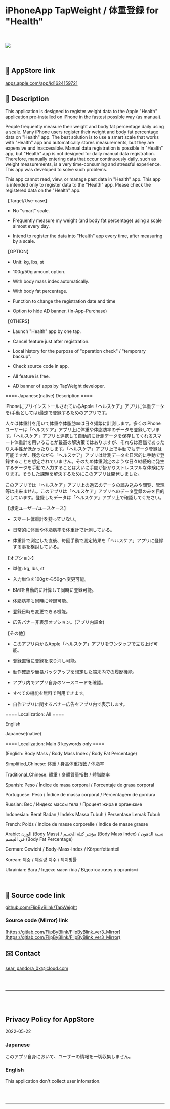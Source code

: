# iPhoneApp TapWeight / 体重登録 for "Health"

<br>

![](TapWeight/Assets.xcassets/LaunchIcon.imageset/LaunchIcon.png)

<br>

## 🔗 AppStore link

[apps.apple.com/app/id1624159721](https://apps.apple.com/app/id1624159721)

<!-- Manually sync below text between "/README.md(here)" and "Localizable.strings" and "AppStoreConnect/_/Description". -->

## 📄 Description

<!--==== English Description ====-->

This application is designed to register weight data to the Apple "Health" application pre-installed on iPhone in the fastest possible way (as manual).


People frequently measure their weight and body fat percentage daily using a scale. Many iPhone users register their weight and body fat percentage data on "Health" app. The best solution is to use a smart scale that works with "Health" app and automatically stores measurements, but they are expensive and inaccessible. Manual data registration is possible in "Health" app, but "Health" app is not designed for daily manual data registration. Therefore, manually entering data that occur continuously daily, such as weight measurements, is a very time-consuming and stressful experience. This app was developed to solve such problems.


This app cannot read, view, or manage past data in "Health" app. This app is intended only to register data to the "Health" app. Please check the registered data on the "Health" app.

【Target/Use-case】

- No "smart" scale.

- Frequently measure my weight (and body fat percentage) using a scale almost every day.

- Intend to register the data into "Health" app every time, after measuring by a scale.

【OPTION】

- Unit: kg, lbs, st

- 100g/50g amount option.

- With body mass index automatically.

- With body fat percentage.

- Function to change the registration date and time

- Option to hide AD banner. (In-App-Purchase)

【OTHERS】

- Launch "Health" app by one tap.

- Cancel feature just after registration.

- Local history for the purpose of "operation check" / "temporary backup".

- Check source code in app.

- All feature is free.

- AD banner of apps by TapWeight developer.


==== Japanese(native) Description ====

iPhoneにプリインストールされているApple「ヘルスケア」アプリに体重データを(手動としては)最速で登録するためのアプリです。


人々は体重計を用いて体重や体脂肪率は日々頻繁に計測します。多くのiPhoneユーザーは「ヘルスケア」アプリ上に体重や体脂肪率のデータを登録しています。「ヘルスケア」アプリと連携して自動的に計測データを保存してくれるスマート体重計を用いることが最高の解決策ではありますが、それらは高価であったり入手性が低かったりします。「ヘルスケア」アプリ上で手動でもデータ登録は可能ですが、残念ながら「ヘルスケア」アプリは計測データを日常的に手動で登録することを想定されていません。そのため体重測定のような日々継続的に発生するデータを手動で入力することは大いに手間が掛かりストレスフルな体験になります。そうした課題を解決するためにこのアプリは開発しました。


このアプリでは「ヘルスケア」アプリ上の過去のデータの読み込みや閲覧、管理等は出来ません。このアプリは「ヘルスケア」アプリへのデータ登録のみを目的としています。登録したデータは「ヘルスケア」アプリ上で確認してください。

【想定ユーザー/ユースケース】

- スマート体重計を持っていない。

- 日常的に体重や体脂肪率を体重計で計測している。

- 体重計で測定した直後、毎回手動で測定結果を「ヘルスケア」アプリに登録する事を検討している。

【オプション】

- 単位: kg, lbs, st

- 入力単位を100gから50gへ変更可能。

- BMIを自動的に計算して同時に登録可能。

- 体脂肪率も同時に登録可能。

- 登録日時を変更できる機能。

- 広告バナー非表示オプション。(アプリ内課金)

【その他】

- このアプリ内からApple「ヘルスケア」アプリをワンタップで立ち上げ可能。

- 登録直後に登録を取り消し可能。

- 動作確認や簡易バックアップを想定した端末内での履歴機能。

- アプリ内でアプリ自身のソースコードを確認。

- すべての機能を無料で利用できます。

- 自作アプリに関するバナー広告をアプリ内で表示します。


==== Localization: All ====

English

Japanese(native)

==== Localization: Main 3 keywords only ====

(English: Body Mass / Body Mass Index / Body Fat Percentage)

Simplified_Chinese: 体重 / 身高体重指数 / 体脂率

Traditional_Chinese: 體重 / 身體質量指數 / 體脂肪率

Spanish: Peso / Índice de masa corporal / Porcentaje de grasa corporal

Portuguese: Peso / Índice de massa corporal / Percentagem de gordura

Russian: Вес / Индекс массы тела / Процент жира в организме

Indonesian: Berat Badan / Indeks Massa Tubuh / Persentase Lemak Tubuh

French: Poids / Indice de masse corporelle / Indice de masse grasse

Arabic: الوزن (Body Mass) / مؤشر كتلة الجسم (Body Mass Index) / نسبة الدهون في الجسم (Body Fat Percentage)

German: Gewicht / Body-Mass-Index / Körperfettanteil

Korean: 체중 / 체질량 지수 / 체지방률

Ukrainian: Вага / Індекс маси тіла / Відсоток жиру в організмі


<br>


## 🧰 Source code link

[github.com/FlipByBlink/TapWeight](https://github.com/FlipByBlink/TapWeight)


### Source code (Mirror) link

[https://gitlab.com/FlipByBlink/FlipByBlink_ver3_Mirror](https://gitlab.com/FlipByBlink/FlipByBlink_ver3_Mirror)


## ✉️ Contact

sear_pandora_0x@icloud.com




<br>

<br>

------

<br>

<br>


## Privacy Policy for AppStore


2022-05-22


### Japanese

このアプリ自身において、ユーザーの情報を一切収集しません。


### English

This application don't collect user infomation.


<br>

<br>

------

<br>

<br>


<!-- URL "Support page for AppStore" -->
<!-- https://flipbyblink.github.io/TapWeight/ -->

<!-- URL "Privacy Policy for AppStore" -->
<!-- https://github.com/FlipByBlink/TapWeight#privacy-policy-for-appstore -->
